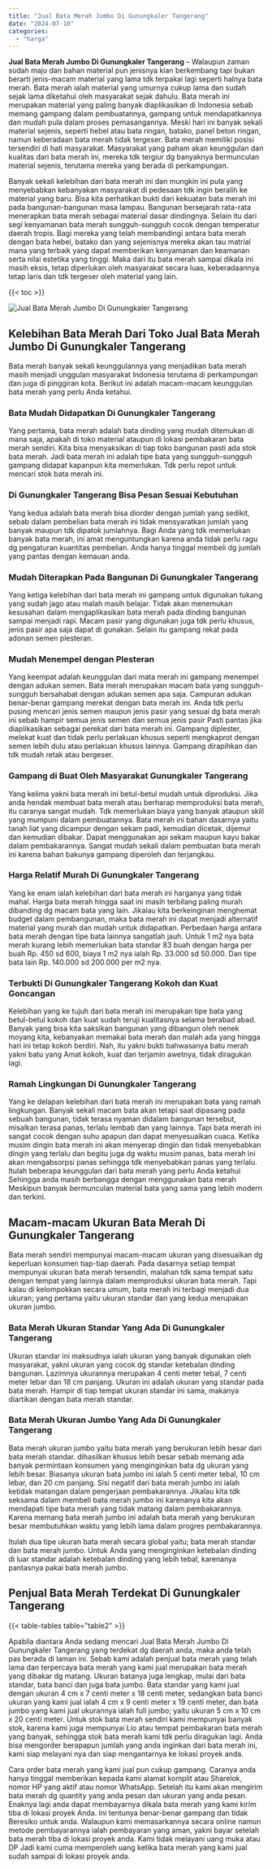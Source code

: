 ```yaml
---
title: "Jual Bata Merah Jumbo Di Gunungkaler Tangerang"
date: "2024-07-10"
categories: 
  - "harga"
---
```


**Jual Bata Merah Jumbo Di Gunungkaler Tangerang** – Walaupun zaman sudah maju dan bahan material pun jenisnya kian berkembang tapi bukan berarti jenis-macam material yang lama tdk terpakai lagi seperti halnya bata merah. Bata merah ialah material yang umurnya cukup lama dan sudah sejak lama diketahui oleh masyarakat sejak dahulu. Bata merah ini merupakan material yang paling banyak diaplikasikan di Indonesia sebab memang gampang dalam pembuatannya, gampang untuk mendapatkannya dan mudah pula dalam proses pemasangannya. Meski hari ini banyak sekali material sejenis, seperti hebel atau bata ringan, batako, panel beton ringan, namun keberadaan bata merah tidak tergeser. Bata merah memiliki posisi tersendiri di hati masyarakat. Masyarakat yang paham akan keunggulan dan kualitas dari bata merah ini, mereka tdk tergiur dg banyaknya bermunculan material sejenis, terutama mereka yang berada di perkampungan.

Banyak sekali kelebihan dari bata merah ini dan mungkin ini pula yang menyebabkan kebanyakan masyarakat di pedesaan tdk ingin beralih ke material yang baru. Bisa kita perhatikan bukti dari kekuatan bata merah ini pada bangunan-bangunan masa lampau. Bangunan bersejarah rata-rata menerapkan bata merah sebagai material dasar dindingnya. Selain itu dari segi kenyamanan bata merah sungguh-sungguh cocok dengan temperatur daerah tropis. Bagi mereka yang telah membandingi antara bata merah dengan bata hebel, batako dan yang sejenisnya mereka akan tau matrial mana yang terbaik yang dapat memberikan kenyamanan dan keamanan serta nilai estetika yang tinggi. Maka dari itu bata merah sampai dikala ini masih eksis, tetap diperlukan oleh masyarakat secara luas, keberadaannya tetap laris dan tdk tergeser oleh material yang lain.

{{< toc >}}

![Jual Bata Merah Jumbo Di Gunungkaler Tangerang](/images/jual-bata-merah-03.png)

## Kelebihan Bata Merah Dari Toko Jual Bata Merah Jumbo Di Gunungkaler Tangerang

Bata merah banyak sekali keunggulannya yang menjadikan bata merah masih menjadi unggulan masyarakat Indonesia terutama di perkampungan dan juga di pinggiran kota. Berikut ini adalah macam-macam keunggulan bata merah yang perlu Anda ketahui.

### Bata Mudah Didapatkan Di Gunungkaler Tangerang

Yang pertama, bata merah adalah bata dinding yang mudah ditemukan di mana saja, apakah di toko material ataupun di lokasi pembakaran bata merah sendiri. Kita bisa menyaksikan di tiap toko bangunan pasti ada stok bata merah. Jadi bata merah ini adalah tipe bata yang sungguh-sungguh gampang didapat kapanpun kita memerlukan. Tdk perlu repot untuk mencari stok bata merah ini.

### Di Gunungkaler Tangerang Bisa Pesan Sesuai Kebutuhan

Yang kedua adalah bata merah bisa diorder dengan jumlah yang sedikit, sebab dalam pembelian bata merah ini tidak mensyaratkan jumlah yang banyak maupun tdk dipatok jumlahnya. Bagi Anda yang tdk memerlukan banyak bata merah, ini amat menguntungkan karena anda tidak perlu ragu dg pengaturan kuantitas pembelian. Anda hanya tinggal membeli dg jumlah yang pantas dengan kemauan anda.

### Mudah Diterapkan Pada Bangunan Di Gunungkaler Tangerang

Yang ketiga kelebihan dari bata merah ini gampang untuk digunakan tukang yang sudah jago atau malah masih belajar. Tidak akan menemukan kesusahan dalam mengaplikasikan bata merah pada dinding bangunan sampai menjadi rapi. Macam pasir yang digunakan juga tdk perlu khusus, jenis pasir apa saja dapat di gunakan. Selain itu gampang rekat pada adonan semen plesteran.

### Mudah Menempel dengan Plesteran

Yang keempat adalah keunggulan dari mata merah ini gampang menempel dengan adukan semen. Bata merah merupakan macam bata yang sungguh-sungguh bersahabat dengan adukan semen apa saja. Campuran adukan benar-benar gampang merekat dengan bata merah ini. Anda tdk perlu pusing mencari jenis semen maupun jenis pasir yang sesuai dg bata merah ini sebab hampir semua jenis semen dan semua jenis pasir Pasti pantas jika diaplikasikan sebagai perekat dari bata merah ini. Gampang diplester, melekat kuat dan tidak perlu perlakuan khusus seperti mengkaprot dengan semen lebih dulu atau perlakuan khusus lainnya. Gampang dirapihkan dan tdk mudah retak atau bergeser.

### Gampang di Buat Oleh Masyarakat Gunungkaler Tangerang

Yang kelima yakni bata merah ini betul-betul mudah untuk diproduksi. Jika anda hendak membuat bata merah atau berharap memproduksi bata merah, itu caranya sangat mudah. Tdk memerlukan biaya yang banyak ataupun skill yang mumpuni dalam pembuatannya. Bata merah ini bahan dasarnya yaitu tanah liat yang dicampur dengan sekam padi, kemudian dicetak, dijemur dan kemudian dibakar. Dapat menggunakan api sekam maupun kayu bakar dalam pembakarannya. Sangat mudah sekali dalam pembuatan bata merah ini karena bahan bakunya gampang diperoleh dan terjangkau.

### Harga Relatif Murah Di Gunungkaler Tangerang

Yang ke enam ialah kelebihan dari bata merah ini harganya yang tidak mahal. Harga bata merah hingga saat ini masih terbilang paling murah dibanding dg macam bata yang lain. Jikalau kita berkeinginan menghemat budget dalam pembangunan, maka bata merah ini dapat menjadi alternatif material yang murah dan mudah untuk didapatkan. Perbedaan harga antara bata merah dengan tipe bata lainnya sangatlah jauh. Untuk 1 m2 nya bata merah kurang lebih memerlukan bata standar 83 buah dengan harga per buah Rp. 450 sd 600, biaya 1 m2 nya ialah Rp. 33.000 sd 50.000. Dan tipe bata lain Rp. 140.000 sd 200.000 per m2 nya.

### Terbukti Di Gunungkaler Tangerang Kokoh dan Kuat Goncangan

Kelebihan yang ke tujuh dari bata merah ini merupakan tipe bata yang betul-betul kokoh dan kuat sudah teruji kualitasnya selama berabad abad. Banyak yang bisa kita saksikan bangunan yang dibangun oleh nenek moyang kita, kebanyakan memakai bata merah dan malah ada yang hingga hari ini tetap kokoh berdiri. Nah, itu yakni bukti bahwasanya batu merah yakni batu yang Amat kokoh, kuat dan terjamin awetnya, tidak diragukan lagi.

### Ramah Lingkungan Di Gunungkaler Tangerang

Yang ke delapan kelebihan dari bata merah ini merupakan bata yang ramah lingkungan. Banyak sekali macam bata akan tetapi saat dipasang pada sebuah bangunan, tidak terasa nyaman didalam bangunan tersebut, misalkan terasa panas, terlalu lembab dan yang lainnya. Tapi bata merah ini sangat cocok dengan suhu apapun dan dapat menyesuaikan cuaca. Ketika musim dingin bata merah ini akan menyerap dingin dan tidak menyebabkan dingin yang terlalu dan begitu juga dg waktu musim panas, bata merah ini akan mengabsorpsi panas sehingga tdk menyebabkan panas yang terlalu. Itulah beberapa keunggulan dari bata merah yang perlu Anda ketahui Sehingga anda masih berbangga dengan menggunakan bata merah Meskipun banyak bermunculan material bata yang sama yang lebih modern dan terkini.

## Macam-macam Ukuran Bata Merah Di Gunungkaler Tangerang

Bata merah sendiri mempunyai macam-macam ukuran yang disesuaikan dg keperluan konsumen tiap-tiap daerah. Pada dasarnya setiap tempat mempunyai ukuran bata merah tersendiri, malahan tdk sama tempat satu dengan tempat yang lainnya dalam memproduksi ukuran bata merah. Tapi kalau di kelompokkan secara umum, bata merah ini terbagi menjadi dua ukuran; yang pertama yaitu ukuran standar dan yang kedua merupakan ukuran jumbo.

### Bata Merah Ukuran Standar Yang Ada Di Gunungkaler Tangerang

Ukuran standar ini maksudnya ialah ukuran yang banyak digunakan oleh masyarakat, yakni ukuran yang cocok dg standar ketebalan dinding bangunan. Lazimnya ukurannya merupakan 4 centi meter tebal, 7 centi meter lebar dan 18 cm panjang. Ukuran ini adalah ukuran yang standar pada bata merah. Hampir di tiap tempat ukuran standar ini sama, makanya diartikan dengan bata merah standar.

### Bata Merah Ukuran Jumbo Yang Ada Di Gunungkaler Tangerang

Bata merah ukuran jumbo yaitu bata merah yang berukuran lebih besar dari bata merah standar. dihasilkan khusus lebih besar sebab memang ada banyak permintaan konsumen yang menginginkan bata dg ukuran yang lebih besar. Biasanya ukuran bata jumbo ini ialah 5 centi meter tebal, 10 cm lebar, dan 20 cm panjang. Sisi negatif dari bata merah jumbo ini ialah ketidak matangan dalam pengerjaan pembakarannya. Jikalau kita tdk seksama dalam membeli bata merah jumbo ini karenanya kita akan mendapati tipe bata merah yang tidak matang dalam pembakarannya. Karena memang bata merah jumbo ini adalah bata merah yang berukuran besar membutuhkan waktu yang lebih lama dalam progres pembakarannya.

Itulah dua tipe ukuran bata merah secara global yaitu; bata merah standar dan bata merah jumbo. Untuk Anda yang menginginkan ketebalan dinding di luar standar adalah ketebalan dinding yang lebih tebal, karenanya pantasnya pakai bata merah jumbo.

## Penjual Bata Merah Terdekat Di Gunungkaler Tangerang

{{< table-tables table="table2" >}}

Apabila diantara Anda sedang mencari Jual Bata Merah Jumbo Di Gunungkaler Tangerang yang terdekat dg daerah anda, maka anda telah pas berada di laman ini. Sebab kami adalah penjual bata merah yang telah lama dan terpercaya bata merah yang kami jual merupakan bata merah yang dibakar dg matang. Ukuran batanya juga lengkap, mulai dari bata standar, bata banci dan juga bata jumbo. Bata standar yang kami jual dengan ukuran 4 cm x 7 centi meter x 18 centi meter, sedangkan bata banci ukuran yang kami jual ialah 4 cm x 9 centi meter x 19 centi meter, dan bata jumbo yang kami jual ukurannya ialah full jumbo; yaitu ukuran 5 cm x 10 cm x 20 centi meter. Untuk stok bata merah sendiri kami mempunyai banyak stok, karena kami juga mempunyai Lio atau tempat pembakaran bata merah yang banyak, sehingga stok bata merah kami tdk perlu diragukan lagi. Anda bisa mengorder berapapun jumlah yang anda inginkan dari bata merah ini, kami siap melayani nya dan siap mengantarnya ke lokasi proyek anda.

Cara order bata merah yang kami jual pun cukup gampang. Caranya anda hanya tinggal memberikan kepada kami alamat komplit atau Sharelok, nomor HP yang aktif atau nomor WhatsApp. Setelah itu kami akan mengirim bata merah dg quantity yang anda pesan dan ukuran yang anda pesan. Enaknya lagi anda dapat membayarnya dikala bata merah yang kami kirim tiba di lokasi proyek Anda. Ini tentunya benar-benar gampang dan tidak Beresiko untuk anda. Walaupun kami memasarkannya secara online namun metode pembayarannya ialah pembayaran yang aman, yakni bayar setelah bata merah tiba di lokasi proyek anda. Kami tidak melayani uang muka atau DP Jadi kami cuma memperoleh uang ketika bata merah yang kami jual sudah sampai di lokasi proyek anda.
